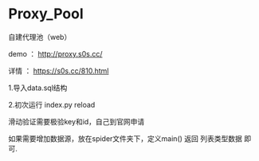 # Proxy_Pool
 自建代理池（web）

demo ： http://proxy.s0s.cc/

详情 ： https://s0s.cc/810.html

1.导入data.sql结构

2.初次运行 index.py reload

滑动验证需要极验key和id，自己到官网申请

如果需要增加数据源，放在spider文件夹下，定义main() 返回 列表类型数据 即可.
